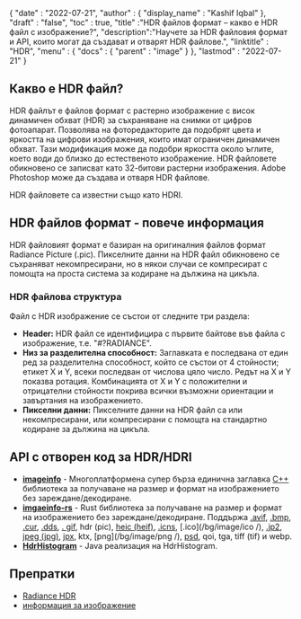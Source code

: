 {
  "date" : "2022-07-21",
  "author" : {
    "display_name" : "Kashif Iqbal"
},
  "draft" : "false",
  "toc" : true,
  "title" :"HDR файлов формат – какво е HDR файл с изображение?",
  "description":"Научете за HDR файловия формат и API, които могат да създават и отварят HDR файлове.",
  "linktitle" : "HDR",
  "menu" : {
    "docs" : {
      "parent" : "image"
}
},
  "lastmod" : "2022-07-21"
}

## Какво е HDR файл?

HDR файлът е файлов формат с растерно изображение с висок динамичен обхват (HDR) за съхраняване на снимки от цифров фотоапарат. Позволява на фоторедакторите да подобрят цвета и яркостта на цифрови изображения, които имат ограничен динамичен обхват. Тази модификация може да подобри яркостта около ъглите, което води до близко до естественото изображение. HDR файловете обикновено се записват като 32-битови растерни изображения. Adobe Photoshop може да създава и отваря HDR файлове.

HDR файловете са известни също като HDRI.

## HDR файлов формат - повече информация

HDR файловият формат е базиран на оригиналния файлов формат Radiance Picture (.pic). Пикселните данни на HDR файл обикновено се съхраняват некомпресирани, но в някои случаи се компресират с помощта на проста система за кодиране на дължина на цикъла.

### HDR файлова структура

Файл с HDR изображение се състои от следните три раздела:

* **Header:** HDR файл се идентифицира с първите байтове във файла с изображение, т.е. "#?RADIANCE".
* **Низ за разделителна способност:** Заглавката е последвана от един ред за разделителна способност, който се състои от 4 стойности; етикет X и Y, всеки последван от числова цяло число. Редът на X и Y показва ротация. Комбинацията от X и Y с положителни и отрицателни стойности покрива всички възможни ориентации и завъртания на изображението.
* **Пикселни данни:** Пикселните данни на HDR файл са или некомпресирани, или компресирани с помощта на стандартно кодиране за дължина на цикъла.

## API с отворен код за HDR/HDRI

* **[imageinfo](https://github.com/xiaozhuai/imageinfo )** - Многоплатформена супер бърза единична заглавка [C++](/bg/programming/cpp/) библиотека за получаване на размер и формат на изображението без зареждане/декодиране.
* **[imgaeinfo-rs](https://github.com/xiaozhuai/imageinfo-rs)** - Rust библиотека за получаване на размер и формат на изображението без зареждане/декодиране. Поддържа [.avif](/bg/image/avif/), [.bmp](/bg/image/bmp/), [.cur](/bg/image/cur/), [.dds](/bg/image/dds/), [. gif](/bg/image/gif/), hdr (pic), [heic (heif)](/bg/image/heic/), [.icns](/bg/image/icns/), [.ico](/bg/image/ico /), [.jp2](/bg/image/jp2/), [jpeg (jpg)](/bg/image/jpeg/), [jpx](/bg/image/jpx/), ktx, [png](/bg/image/png /), [psd](/bg/image/psd/), qoi, tga, tiff (tif) и webp.
* **[HdrHistogram](https://github.com/HdrHistogram/HdrHistogram)** - Java реализация на HdrHistogram.

## Препратки

* [Radiance HDR](http://paulbourke.net/dataformats/pic/)
* [информация за изображение](https://github.com/xiaozhuai/imageinfo)

